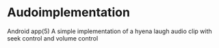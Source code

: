 # Audoimplementation
Android app(5) A simple implementation of a hyena laugh audio clip with seek control and volume control
